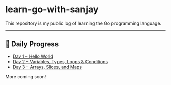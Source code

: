# learn-go-with-sanjay

This repository is my public log of learning the Go programming language.

---

## 📅 Daily Progress

- [Day 1 – Hello World](./day-01-hello-world)
- [Day 2 – Variables, Types, Loops & Conditions](./day-02-variable,flow-statements)
- [Day 3 – Arrays, Slices, and Maps](./day-04-structs-json)
  
More coming soon!

